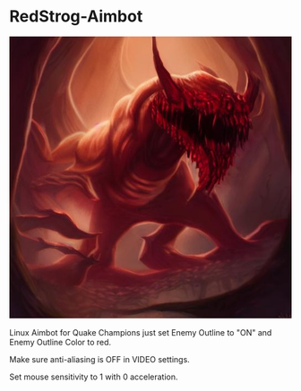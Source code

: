 # RedStrog-Aimbot
![the aimbot god](https://github.com/megastrog/RedStrog-Aimbot/raw/main/buttesda.jpeg?raw=true)

Linux Aimbot for Quake Champions just set Enemy Outline to "ON" and Enemy Outline Color to red.

Make sure anti-aliasing is OFF in VIDEO settings.

Set mouse sensitivity to 1 with 0 acceleration.
